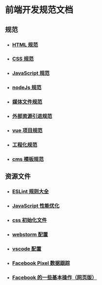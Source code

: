 # 前端开发规范文档

## 规范

- ### [HTML 规范](./guide/HTML规范.md)

- ### [CSS 规范](./guide/CSS规范.md)

- ### [JavaScript 规范](./guide/JavaScript规范.md)

- ### [nodeJs 规范](./guide/node规范.md)

- ### [媒体文件规范](./guide/媒体文件规范.md)

- ### [外部资源引进规范](./guide/外部资源引进规范.md)

- ### [vue 项目规范](./guide/vue项目规范.md)

- ### [工程化规范](./guide/工程化规范.md)

- ### [cms 模板规范](./guide/cms模板规范.md)

## 资源文件

- ### [ESLint 规则大全](./source/ESLint规则大全.md)

- ### [JavaScript 性能优化](./source/JavaScript性能优化.md)

- ### [css 初始化文件](./source/ijunhai-reset.css)

- ### [webstorm 配置](./source/webstorm配置.md)

- ### [vscode 配置](./source/vscode配置.md)

- ### [Facebook Pixel 数据跟踪](./source/FacebookPixel.md)

- ### [Facebook 的一些基本操作（网页版）](./source/FacebookHander.md)
